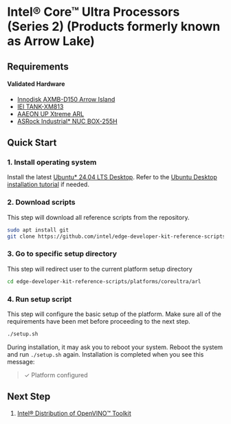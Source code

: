 # Intel® Core™ Ultra Processors (Series 2) (Products formerly known as Arrow Lake)

## Requirements

#### Validated Hardware
- [Innodisk AXMB-D150 Arrow Island](https://www.innodisk.com/en/blog/intel-core-ultra-series2-reference-kit)
- [IEI TANK-XM813](https://www.ieiworld.com/tw/product/model.php?II=1099)
- [AAEON UP Xtreme ARL](https://up-board.org/up-xtreme-arl/)
- [ASRock Industrial* NUC BOX-255H](https://www.asrockind.com/en-gb/NUC%20BOX-255H)

## Quick Start

### 1. Install operating system

Install the latest [Ubuntu* 24.04 LTS Desktop](https://releases.ubuntu.com/noble/). Refer to the [Ubuntu Desktop installation tutorial](https://ubuntu.com/tutorials/install-ubuntu-desktop) if needed.

### 2. Download scripts

This step will download all reference scripts from the repository.

```bash
sudo apt install git
git clone https://github.com/intel/edge-developer-kit-reference-scripts
```

### 3. Go to specific setup directory

This step will redirect user to the current platform setup directory

```bash
cd edge-developer-kit-reference-scripts/platforms/coreultra/arl
```

### 4. Run setup script

This step will configure the basic setup of the platform. Make sure all of the requirements have been met before proceeding to the next step.

```bash
./setup.sh
```
During installation, it may ask you to reboot your system. Reboot the system and run `./setup.sh` again. Installation is completed when you see this message:
> ✓ Platform configured

## Next Step
1. [Intel® Distribution of OpenVINO™ Toolkit](./usecases/openvino/README.md)
